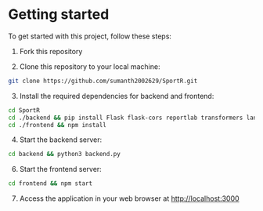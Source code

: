 # Getting started
To get started with this project, follow these steps:
1. Fork this repository

2. Clone this repository to your local machine:

   
```bash 
git clone https://github.com/sumanth2002629/SportR.git
```

3. Install the required dependencies for backend and frontend:

```bash
cd SportR
cd ./backend && pip install Flask flask-cors reportlab transformers langchain
cd ./frontend && npm install
```

4. Start the backend server:

```bash
cd backend && python3 backend.py
```

6. Start the frontend server:

```bash
cd frontend && npm start
```

7. Access the application in your web browser at [http://localhost:3000](http://localhost:3000)
